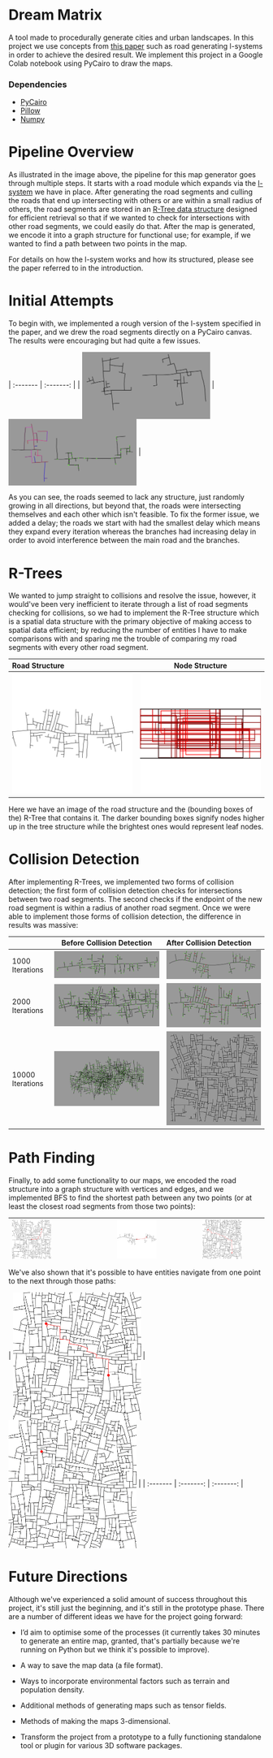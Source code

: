 Dream Matrix
================
A tool made to procedurally generate cities and urban landscapes. In this project we use concepts from [this paper](https://cgl.ethz.ch/Downloads/Publications/Papers/2001/p_Par01.pdf) such as road generating l-systems in order to achieve the desired result. We implement this project in a Google Colab notebook using PyCairo to draw the maps. 

### Dependencies

* [PyCairo](https://pycairo.readthedocs.io/en/latest/)
* [Pillow](https://pillow.readthedocs.io/en/stable/)
* [Numpy](https://numpy.org/)

Pipeline Overview
================

As illustrated in the image above, the pipeline for this map generator goes through multiple steps. It starts with a road module which expands via the [l-system](https://en.wikipedia.org/wiki/L-system#:~:text=An%20L%2Dsystem%20consists%20of,generated%20strings%20into%20geometric%20structures.) we have in place. After generating the road segments and culling the roads that end up intersecting with others or are within a small radius of others, the road segments are stored in an [R-Tree data structure](https://en.wikipedia.org/wiki/R-tree#:~:text=The%20R%2Dtrees%20are%20tree,both%20theoretical%20and%20applied%20contexts.) designed for efficient retrieval so that if we wanted to check for intersections with other road segments, we could easily do that. After the map is generated, we encode it into a graph structure for functional use; for example, if we wanted to find a path between two points in the map.

For details on how the l-system works and how its structured, please see the paper referred to in the introduction.

Initial Attempts
================
To begin with, we implemented a rough version of the l-system specified in the paper, and we drew the road segments directly on a PyCairo canvas. The results were encouraging but had quite a few issues. 

| :------- | :-------: |
| <img align="center" src="img/init_attempt_000.png" width=50% height=50%> | <img align="center" src="img/init_attempt_001.png" width=50% height=50%> |

As you can see, the roads seemed to lack any structure, just randomly growing in all directions, but beyond that, the roads were intersecting themselves and each other which isn't feasible. To fix the former issue, we added a delay; the roads we start with had the smallest delay which means they expand every iteration whereas the branches had increasing delay in order to avoid interference between the main road and the branches.

R-Trees
================
We wanted to jump straight to collisions and resolve the issue, however, it would've been very inefficient to iterate through a list of road segments checking for collisions, so we had to implement the R-Tree structure which is a spatial data structure with the primary objective of making access to spatial data efficient; by reducing the number of entities I have to make comparisons with and sparing me the trouble of comparing my road segments with every other road segment.

| Road Structure | Node Structure |
| :------- | :-------: |
| <img src="img/road_rtree.png"> | <img src="img/node_rtree.png"> |

Here we have an image of the road structure and the (bounding boxes of the) R-Tree that contains it. The darker bounding boxes signify nodes higher up in the tree structure while the brightest ones would represent leaf nodes.

Collision Detection
================
After implementing R-Trees, we implemented two forms of collision detection; the first form of collision detection checks for intersections between two road segments. The second checks if the endpoint of the new road segment is within a radius of another road segment. Once we were able to implement those forms of collision detection, the difference in results was massive:

| | Before Collision Detection | After Collision Detection |
| :------- | :-------: | :------- |
| 1000 Iterations | <img src="img/iter_1000_before.png"> | <img src="img/iter_1000_after.png"> |
| 2000 Iterations | <img src="img/iter_2000_before.png"> | <img src="img/iter_2000_after.png"> |
| 10000 Iterations | <img src="img/iter_10000_before.png"> | <img src="img/iter_10000_after.png"> |

Path Finding
================
Finally, to add some functionality to our maps, we encoded the road structure into a graph structure with vertices and edges, and we implemented BFS to find the shortest path between any two points (or at least the closest road segments from those two points):

| <img align="center" src="img/path000.png" width=50% height=50%> | <img align="center" src="img/path001.png" width=50% height=50%> | <img align="center" src="img/path002.png" width=50% height=50%> |
| :------- | :-------: | :-------: |

We've also shown that it's possible to have entities navigate from one point to the next through those paths:

| <img align="center" src="img/path003.png" width=50% height=50%> | <img align="center" src="img/path003.gif" width=50% height=50%> |
| :------- | :-------: | :-------: |

Future Directions
================
Although we've experienced a solid amount of success throughout this project, it's still just the beginning, and it's still in the prototype phase. There are a number of different ideas we have for the project going forward:

* I’d aim to optimise some of the processes (it currently takes 30 minutes to generate an entire map, granted, that's partially because we're running on Python but we think it's possible to improve).

* A way to save the map data (a file format).

* Ways to incorporate environmental factors such as terrain and population density.

* Additional methods of generating maps such as tensor fields.

* Methods of making the maps 3-dimensional.

* Transform the project from a prototype to a fully functioning standalone tool or plugin for various 3D software packages.




